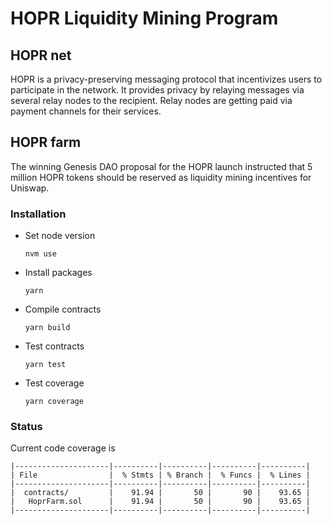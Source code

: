 # HOPR Liquidity Mining Program

## HOPR net

HOPR is a privacy-preserving messaging protocol that incentivizes users to participate in the network. It provides privacy by relaying messages via several relay nodes to the recipient. Relay nodes are getting paid via payment channels for their services.

## HOPR farm

The winning Genesis DAO proposal for the HOPR launch instructed that 5 million HOPR tokens should be reserved as liquidity mining incentives for Uniswap. 


### Installation

- Set node version
    ```
    nvm use
    ```
    
- Install packages 
    ```
    yarn
    ```

- Compile contracts
    ```
    yarn build
    ```
- Test contracts
    ```
    yarn test
    ```
- Test coverage
    ```
    yarn coverage
    ```

### Status

Current code coverage is 
```
|---------------------|----------|----------|----------|----------|
| File                |  % Stmts | % Branch |  % Funcs |  % Lines |
|---------------------|----------|----------|----------|----------|
|  contracts/         |    91.94 |       50 |       90 |    93.65 |
|   HoprFarm.sol      |    91.94 |       50 |       90 |    93.65 |
|---------------------|----------|----------|----------|----------|
```